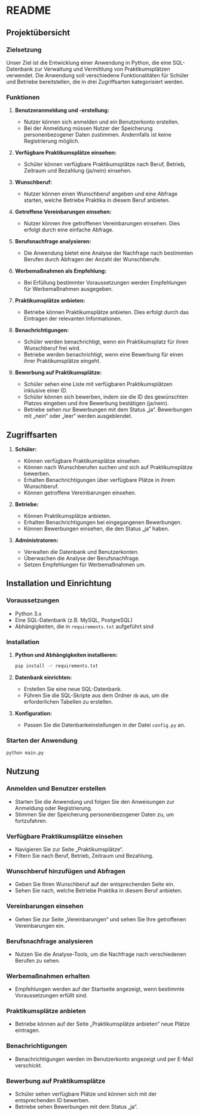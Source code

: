 # README

## Projektübersicht

### Zielsetzung
Unser Ziel ist die Entwicklung einer Anwendung in Python, die eine SQL-Datenbank zur Verwaltung und Vermittlung von Praktikumsplätzen verwendet. Die Anwendung soll verschiedene Funktionalitäten für Schüler und Betriebe bereitstellen, die in drei Zugriffsarten kategorisiert werden.

### Funktionen

1. **Benutzeranmeldung und -erstellung:**
   - Nutzer können sich anmelden und ein Benutzerkonto erstellen.
   - Bei der Anmeldung müssen Nutzer der Speicherung personenbezogener Daten zustimmen. Andernfalls ist keine Registrierung möglich.

2. **Verfügbare Praktikumsplätze einsehen:**
   - Schüler können verfügbare Praktikumsplätze nach Beruf, Betrieb, Zeitraum und Bezahlung (ja/nein) einsehen.

3. **Wunschberuf:**
   - Nutzer können einen Wunschberuf angeben und eine Abfrage starten, welche Betriebe Praktika in diesem Beruf anbieten.

4. **Getroffene Vereinbarungen einsehen:**
   - Nutzer können ihre getroffenen Vereinbarungen einsehen. Dies erfolgt durch eine einfache Abfrage.

5. **Berufsnachfrage analysieren:**
   - Die Anwendung bietet eine Analyse der Nachfrage nach bestimmten Berufen durch Abfragen der Anzahl der Wunschberufe.

6. **Werbemaßnahmen als Empfehlung:**
   - Bei Erfüllung bestimmter Voraussetzungen werden Empfehlungen für Werbemaßnahmen ausgegeben.

7. **Praktikumsplätze anbieten:**
   - Betriebe können Praktikumsplätze anbieten. Dies erfolgt durch das Eintragen der relevanten Informationen.

8. **Benachrichtigungen:**
   - Schüler werden benachrichtigt, wenn ein Praktikumsplatz für ihren Wunschberuf frei wird.
   - Betriebe werden benachrichtigt, wenn eine Bewerbung für einen ihrer Praktikumsplätze eingeht.

9. **Bewerbung auf Praktikumsplätze:**
   - Schüler sehen eine Liste mit verfügbaren Praktikumsplätzen inklusive einer ID.
   - Schüler können sich bewerben, indem sie die ID des gewünschten Platzes eingeben und ihre Bewerbung bestätigen (ja/nein).
   - Betriebe sehen nur Bewerbungen mit dem Status „ja“. Bewerbungen mit „nein“ oder „leer“ werden ausgeblendet.

## Zugriffsarten

1. **Schüler:**
   - Können verfügbare Praktikumsplätze einsehen.
   - Können nach Wunschberufen suchen und sich auf Praktikumsplätze bewerben.
   - Erhalten Benachrichtigungen über verfügbare Plätze in ihrem Wunschberuf.
   - Können getroffene Vereinbarungen einsehen.

2. **Betriebe:**
   - Können Praktikumsplätze anbieten.
   - Erhalten Benachrichtigungen bei eingegangenen Bewerbungen.
   - Können Bewerbungen einsehen, die den Status „ja“ haben.

3. **Administratoren:**
   - Verwalten die Datenbank und Benutzerkonten.
   - Überwachen die Analyse der Berufsnachfrage.
   - Setzen Empfehlungen für Werbemaßnahmen um.

## Installation und Einrichtung

### Voraussetzungen

- Python 3.x
- Eine SQL-Datenbank (z.B. MySQL, PostgreSQL)
- Abhängigkeiten, die in `requirements.txt` aufgeführt sind

### Installation

1. **Python und Abhängigkeiten installieren:**

   ```bash
   pip install -r requirements.txt
   ```

2. **Datenbank einrichten:**

   - Erstellen Sie eine neue SQL-Datenbank.
   - Führen Sie die SQL-Skripte aus dem Ordner `db` aus, um die erforderlichen Tabellen zu erstellen.

3. **Konfiguration:**

   - Passen Sie die Datenbankeinstellungen in der Datei `config.py` an.

### Starten der Anwendung

```bash
python main.py
```

## Nutzung

### Anmelden und Benutzer erstellen

- Starten Sie die Anwendung und folgen Sie den Anweisungen zur Anmeldung oder Registrierung.
- Stimmen Sie der Speicherung personenbezogener Daten zu, um fortzufahren.

### Verfügbare Praktikumsplätze einsehen

- Navigieren Sie zur Seite „Praktikumsplätze“.
- Filtern Sie nach Beruf, Betrieb, Zeitraum und Bezahlung.

### Wunschberuf hinzufügen und Abfragen

- Geben Sie Ihren Wunschberuf auf der entsprechenden Seite ein.
- Sehen Sie nach, welche Betriebe Praktika in diesem Beruf anbieten.

### Vereinbarungen einsehen

- Gehen Sie zur Seite „Vereinbarungen“ und sehen Sie Ihre getroffenen Vereinbarungen ein.

### Berufsnachfrage analysieren

- Nutzen Sie die Analyse-Tools, um die Nachfrage nach verschiedenen Berufen zu sehen.

### Werbemaßnahmen erhalten

- Empfehlungen werden auf der Startseite angezeigt, wenn bestimmte Voraussetzungen erfüllt sind.

### Praktikumsplätze anbieten

- Betriebe können auf der Seite „Praktikumsplätze anbieten“ neue Plätze eintragen.

### Benachrichtigungen

- Benachrichtigungen werden im Benutzerkonto angezeigt und per E-Mail verschickt.

### Bewerbung auf Praktikumsplätze

- Schüler sehen verfügbare Plätze und können sich mit der entsprechenden ID bewerben.
- Betriebe sehen Bewerbungen mit dem Status „ja“.
